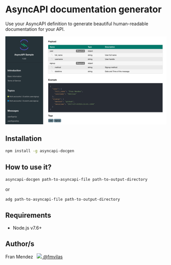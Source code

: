 # AsyncAPI documentation generator

Use your AsyncAPI definition to generate beautiful human-readable documentation for your API.

![](screenshot.png)

## Installation

```bash
npm install -g asyncapi-docgen
```

## How to use it?

```bash
asyncapi-docgen path-to-asyncapi-file path-to-output-directory
```

or

```bash
adg path-to-asyncapi-file path-to-output-directory
```

## Requirements

* Node.js v7.6+

## Author/s

Fran Mendez &nbsp;&nbsp;[<img src="https://cdnjs.cloudflare.com/ajax/libs/foundicons/3.0.0/svgs/fi-social-twitter.svg" height="20" /> @fmvilas](https://www.twitter.com/fmvilas)
